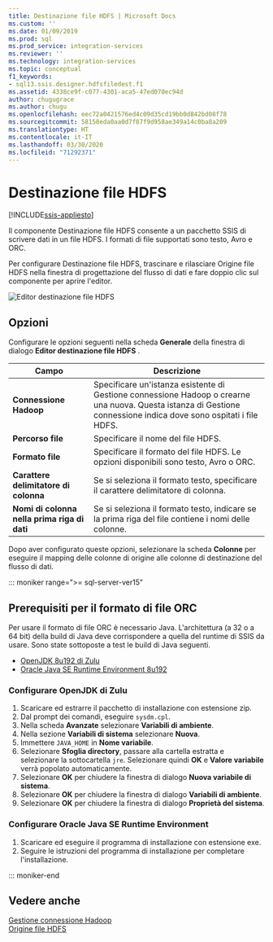 ```yaml
---
title: Destinazione file HDFS | Microsoft Docs
ms.custom: ''
ms.date: 01/09/2019
ms.prod: sql
ms.prod_service: integration-services
ms.reviewer: ''
ms.technology: integration-services
ms.topic: conceptual
f1_keywords:
- sql13.ssis.designer.hdfsfiledest.f1
ms.assetid: 4338ce9f-c077-4301-aca5-47ed070ec94d
author: chugugrace
ms.author: chugu
ms.openlocfilehash: eec72a0421576ed4c09d35cd19bb0d842bd08f78
ms.sourcegitcommit: 58158eda0aa0d7f87f9d958ae349a14c0ba8a209
ms.translationtype: HT
ms.contentlocale: it-IT
ms.lasthandoff: 03/30/2020
ms.locfileid: "71292371"
---
```

# <a name="hdfs-file-destination"></a>Destinazione file HDFS

[!INCLUDE[ssis-appliesto](../../includes/ssis-appliesto-ssvrpluslinux-asdb-asdw-xxx.md)]


  Il componente Destinazione file HDFS consente a un pacchetto SSIS di scrivere dati in un file HDFS. I formati di file supportati sono testo, Avro e ORC.

 Per configurare Destinazione file HDFS, trascinare e rilasciare Origine file HDFS nella finestra di progettazione del flusso di dati e fare doppio clic sul componente per aprire l'editor.

 ![Editor destinazione file HDFS](../../integration-services/data-flow/media/hdfs-file-dest.png "Editor destinazione file HDFS")

## <a name="options"></a>Opzioni
 Configurare le opzioni seguenti nella scheda **Generale** della finestra di dialogo **Editor destinazione file HDFS** .

|Campo|Descrizione|
|-----------|-----------------|
|**Connessione Hadoop**|Specificare un'istanza esistente di Gestione connessione Hadoop o crearne una nuova. Questa istanza di Gestione connessione indica dove sono ospitati i file HDFS.|
|**Percorso file**|Specificare il nome del file HDFS.|
|**Formato file**|Specificare il formato del file HDFS. Le opzioni disponibili sono testo, Avro o ORC.|
|**Carattere delimitatore di colonna**|Se si seleziona il formato testo, specificare il carattere delimitatore di colonna.|
|**Nomi di colonna nella prima riga di dati**|Se si seleziona il formato testo, indicare se la prima riga del file contiene i nomi delle colonne.|

 Dopo aver configurato queste opzioni, selezionare la scheda **Colonne** per eseguire il mapping delle colonne di origine alle colonne di destinazione del flusso di dati.

::: moniker range=">= sql-server-ver15"

## <a name="prerequisite-for-orc-file-format"></a>Prerequisiti per il formato di file ORC
Per usare il formato di file ORC è necessario Java.
L'architettura (a 32 o a 64 bit) della build di Java deve corrispondere a quella del runtime di SSIS da usare.
Sono state sottoposte a test le build di Java seguenti.

- [OpenJDK 8u192 di Zulu](https://www.azul.com/downloads/zulu/zulu-windows/)
- [Oracle Java SE Runtime Environment 8u192](https://www.oracle.com/technetwork/java/javase/downloads/java-archive-javase8-2177648.html)

### <a name="set-up-zulus-openjdk"></a>Configurare OpenJDK di Zulu
1. Scaricare ed estrarre il pacchetto di installazione con estensione zip.
2. Dal prompt dei comandi, eseguire `sysdm.cpl`.
3. Nella scheda **Avanzate** selezionare **Variabili di ambiente**.
4. Nella sezione **Variabili di sistema** selezionare **Nuova**.
5. Immettere `JAVA_HOME` in **Nome variabile**.
6. Selezionare **Sfoglia directory**, passare alla cartella estratta e selezionare la sottocartella `jre`.
   Selezionare quindi **OK** e **Valore variabile** verrà popolato automaticamente.
7. Selezionare **OK** per chiudere la finestra di dialogo **Nuova variabile di sistema**.
8. Selezionare **OK** per chiudere la finestra di dialogo **Variabili di ambiente**.
9. Selezionare **OK** per chiudere la finestra di dialogo **Proprietà del sistema**.

### <a name="set-up-oracles-java-se-runtime-environment"></a>Configurare Oracle Java SE Runtime Environment
1. Scaricare ed eseguire il programma di installazione con estensione exe.
2. Seguire le istruzioni del programma di installazione per completare l'installazione.

::: moniker-end

## <a name="see-also"></a>Vedere anche
[Gestione connessione Hadoop](../../integration-services/connection-manager/hadoop-connection-manager.md)  
[Origine file HDFS](../../integration-services/data-flow/hdfs-file-source.md)
